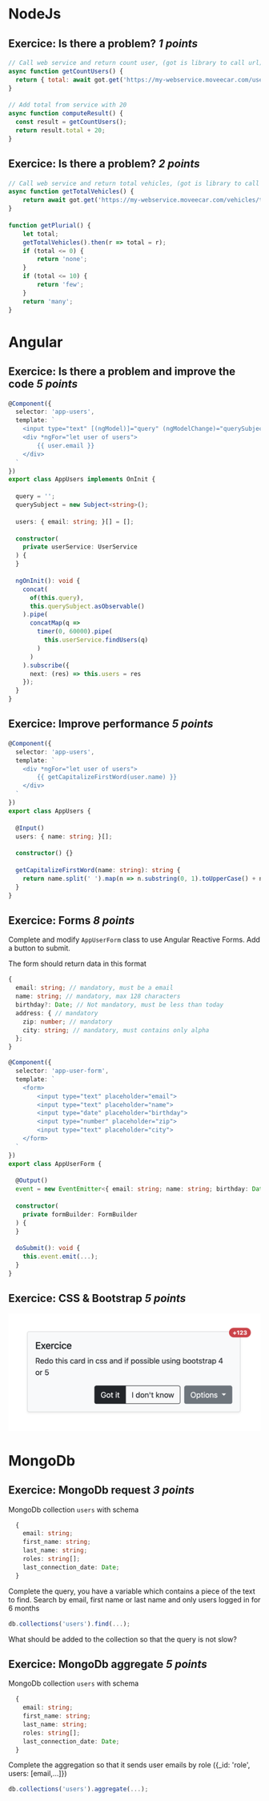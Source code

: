 # NodeJs

## Exercice: Is there a problem? _1 points_

```javascript
// Call web service and return count user, (got is library to call url)
async function getCountUsers() {
  return { total: await got.get('https://my-webservice.moveecar.com/users/count') };
}

// Add total from service with 20
async function computeResult() {
  const result = getCountUsers();
  return result.total + 20;
}
```

## Exercice: Is there a problem? _2 points_

```javascript
// Call web service and return total vehicles, (got is library to call url)
async function getTotalVehicles() {
    return await got.get('https://my-webservice.moveecar.com/vehicles/total');
}

function getPlurial() {
    let total;
    getTotalVehicles().then(r => total = r);
    if (total <= 0) {
        return 'none';
    }
    if (total <= 10) {
        return 'few';
    }
    return 'many';
}
```

# Angular

## Exercice: Is there a problem and improve the code _5 points_

```typescript
@Component({
  selector: 'app-users',
  template: `
    <input type="text" [(ngModel)]="query" (ngModelChange)="querySubject.next($event)">
    <div *ngFor="let user of users">
        {{ user.email }}
    </div>
  `
})
export class AppUsers implements OnInit {

  query = '';
  querySubject = new Subject<string>();

  users: { email: string; }[] = [];

  constructor(
    private userService: UserService
  ) {
  }

  ngOnInit(): void {
    concat(
      of(this.query),
      this.querySubject.asObservable()
    ).pipe(
      concatMap(q =>
        timer(0, 60000).pipe(
          this.userService.findUsers(q)
        )
      )
    ).subscribe({
      next: (res) => this.users = res
    });
  }
}
```

## Exercice: Improve performance _5 points_

```typescript
@Component({
  selector: 'app-users',
  template: `
    <div *ngFor="let user of users">
        {{ getCapitalizeFirstWord(user.name) }}
    </div>
  `
})
export class AppUsers {

  @Input()
  users: { name: string; }[];

  constructor() {}
  
  getCapitalizeFirstWord(name: string): string {
    return name.split(' ').map(n => n.substring(0, 1).toUpperCase() + n.substring(1).toLowerCase()).join(' ');
  }
}
```

## Exercice: Forms _8 points_

Complete and modify `AppUserForm` class to use Angular Reactive Forms. Add a button to submit.

The form should return data in this format

```typescript
{
  email: string; // mandatory, must be a email
  name: string; // mandatory, max 128 characters
  birthday?: Date; // Not mandatory, must be less than today
  address: { // mandatory
    zip: number; // mandatory
    city: string; // mandatory, must contains only alpha
  };
}
```

```typescript
@Component({
  selector: 'app-user-form',
  template: `
    <form>
        <input type="text" placeholder="email">
        <input type="text" placeholder="name">
        <input type="date" placeholder="birthday">
        <input type="number" placeholder="zip">
        <input type="text" placeholder="city">
    </form>
  `
})
export class AppUserForm {

  @Output()
  event = new EventEmitter<{ email: string; name: string; birthday: Date; address: { zip: number; city: string; };}>;
  
  constructor(
    private formBuilder: FormBuilder
  ) {
  }

  doSubmit(): void {
    this.event.emit(...);
  }
}
```

## Exercice: CSS & Bootstrap _5 points_

![image](uploads/0388377207d10f8732e1d64623a255b6/image.png)

# MongoDb

## Exercice: MongoDb request _3 points_

MongoDb collection `users` with schema

``` typescript
  {
    email: string;
    first_name: string;
    last_name: string;
    roles: string[];
    last_connection_date: Date;
  }
```

Complete the query, you have a variable which contains a piece of the text to find. Search by email, first name or last name and only users logged in for 6 months

``` typescript
db.collections('users').find(...);
```

What should be added to the collection so that the query is not slow?

## Exercice: MongoDb aggregate _5 points_

MongoDb collection `users` with schema

``` typescript
  {
    email: string;
    first_name: string;
    last_name: string;
    roles: string[];
    last_connection_date: Date;
  }
```

Complete the aggregation so that it sends user emails by role ({_id: 'role', users: [email,...]})

``` typescript
db.collections('users').aggregate(...);
```
